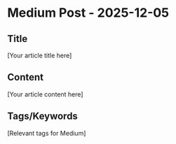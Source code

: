 # Medium Post - 2025-12-05

## Title
[Your article title here]

## Content
[Your article content here]

## Tags/Keywords
[Relevant tags for Medium]
